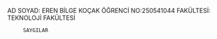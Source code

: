 AD SOYAD: EREN BİLGE KOÇAK
ÖĞRENCİ NO:250541044
FAKÜLTESİ: TEKNOLOJİ FAKÜLTESİ 


         SAYGILAR



